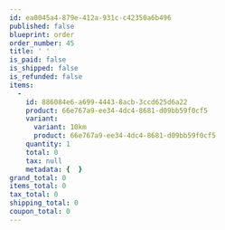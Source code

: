 ```yaml
---
id: ea0045a4-879e-412a-931c-c42350a6b496
published: false
blueprint: order
order_number: 45
title: ' '
is_paid: false
is_shipped: false
is_refunded: false
items:
  -
    id: 886084e6-a699-4443-8acb-3ccd625d6a22
    product: 66e767a9-ee34-4dc4-8681-d09bb59f0cf5
    variant:
      variant: 10km
      product: 66e767a9-ee34-4dc4-8681-d09bb59f0cf5
    quantity: 1
    total: 0
    tax: null
    metadata: {  }
grand_total: 0
items_total: 0
tax_total: 0
shipping_total: 0
coupon_total: 0
---
```

